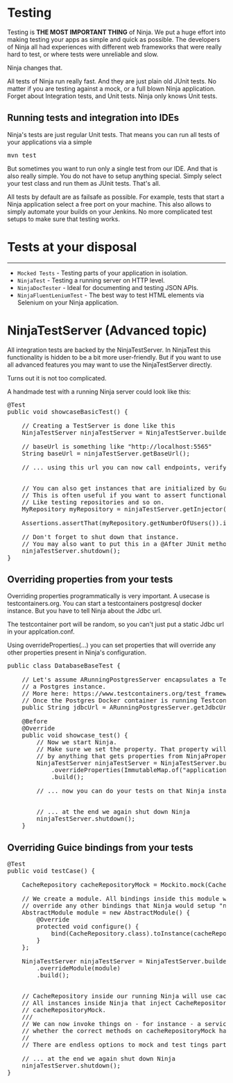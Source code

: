 Testing
=======

Testing is <b>THE MOST IMPORTANT THING</b> of Ninja. We put a huge effort into making testing your apps
as simple and quick as possible. The developers of Ninja all had experiences with different web frameworks
that were really hard to test, or where tests were unreliable and slow.

Ninja changes that. 

All tests of Ninja run really fast. And they are just plain old JUnit tests. No matter if you are testing against
a mock, or a full blown Ninja application. Forget about Integration tests, and Unit tests. Ninja only knows Unit tests.


Running tests and integration into IDEs
---------------------------------------

Ninja's tests are just regular Unit tests. That means you can run all tests of your applications via a simple

<pre class="prettyprint">
mvn test
</pre>

But sometimes you want to run only a single test from our IDE. And that is also really simple. You do not have to setup
anything special. Simply select your test class and run them as JUnit tests. That's all.

All tests by default are as failsafe as possible. For example, tests that start a Ninja application select
a free port on your machine. This also allows to simply automate your builds on your Jenkins. No more complicated
test setups to make sure that testing works. 


# Tests at your disposal
----------------------

 * <code>Mocked Tests</code> - Testing parts of your application in isolation.
 * <code>NinjaTest</code> - Testing a running server on HTTP level.
 * <code>NinjaDocTester</code> - Ideal for documenting and testing JSON APIs.
 * <code>NinjaFluentLeniumTest</code> - The best way to test HTML elements via Selenium on your Ninja application.

# NinjaTestServer (Advanced topic)

All integration tests are backed by the NinjaTestServer. In NinjaTest this functionality is hidden
to be a bit more user-friendly. But if you want to use all advanced features you may
want to use the NinjaTestServer directly.

Turns out it is not too complicated.

A handmade test with a running Ninja server could look like this:

<pre class="prettyprint">
@Test
public void showcaseBasicTest() {

    // Creating a TestServer is done like this
    NinjaTestServer ninjaTestServer = NinjaTestServer.builder().build();

    // baseUrl is something like &quot;http://localhost:5565&quot;
    String baseUrl = ninjaTestServer.getBaseUrl();

    // ... using this url you can now call endpoints, verify and test your application


    // You can also get instances that are initialized by Guice out of your testserver.
    // This is often useful if you want to assert functionality programmatically.
    // Like testing repositories and so on.
    MyRepository myRepository = ninjaTestServer.getInjector().getInstance(MyRepository.class);

    Assertions.assertThat(myRepository.getNumberOfUsers()).isEqualTo(1);

    // Don't forget to shut down that instance.
    // You may also want to put this in a @After JUnit method.
    ninjaTestServer.shutdown();
}
</pre>

## Overriding properties from your tests

Overriding properties programmatically is very important.
A usecase is testcontainers.org. You can start a testcontainers postgresql
docker instance. But you have to tell Ninja about the Jdbc url.

The testcontainer port will be random, so you can't just put a static Jdbc url in your applcation.conf.

Using overrideProperties(...) you can set properties that will override any other properties
present in Ninja's configuration.


<pre class="prettyprint">
public class DatabaseBaseTest {

    // Let's assume ARunningPostgresServer encapsulates a Testcontainer running
    // a Postgres instance.
    // More here: https://www.testcontainers.org/test_framework_integration/manual_lifecycle_control/
    // Once the Postgres Docker container is running Testcontainers can return as the jdbc url
    public String jdbcUrl = ARunningPostgresServer.getJdbcUrl();

    @Before
    @Override
    public void showcase_test() {
        // Now we start Ninja. 
        // Make sure we set the property. That property will then be picked up
        // by anything that gets properties from NinjaProperties like for instance Flyway and NinjaDb.
        NinjaTestServer ninjaTestServer = NinjaTestServer.builder()
            .overrideProperties(ImmutableMap.of(&quot;application.datasource.default.url&quot;, jdbcUrl))
            .build();

        // ... now you can do your tests on that Ninja instance


        // ... at the end we again shut down Ninja
        ninjaTestServer.shutdown();
    }
</pre>

## Overriding Guice bindings from your tests

<pre class="prettyprint">
@Test
public void testCase() {

    CacheRepository cacheRepositoryMock = Mockito.mock(CacheRepository.class);

    // We create a module. All bindings inside this module will later
    // override any other bindings that Ninja would setup "normally".
    AbstractModule module = new AbstractModule() {
        @Override
        protected void configure() {
            bind(CacheRepository.class).toInstance(cacheRepositoryMock);
        }
    };

    NinjaTestServer ninjaTestServer = NinjaTestServer.builder()
        .overrideModule(module)
        .build();


    // CacheRepository inside our running Ninja will use cacheRepositoryMock.
    // All instances inside Ninja that inject CacheRepository will get 
    // cacheRepositoryMock.
    ///
    // We can now invoke things on - for instance - a service and verify via Mockito 
    // whether the correct methods on cacheRepositoryMock have been called.
    //
    // There are endless options to mock and test tings partially in Ninja.

    // ... at the end we again shut down Ninja
    ninjaTestServer.shutdown();
}
</pre>




